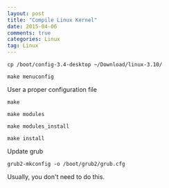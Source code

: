 ```yaml
---
layout: post
title: "Compile Linux Kernel"
date: 2015-04-06
comments: true
categories: Linux
tag: Linux
---
```



```
cp /boot/config-3.4-desktop ~/Download/linux-3.10/

```

```
make menuconfig

```

User a proper configuration file

```
make
```

```
make modules
```

```
make modules_install
```

```
make install
```

Update grub

```
grub2-mkconfig -o /boot/grub2/grub.cfg

```

Usually, you don't need to do this.
